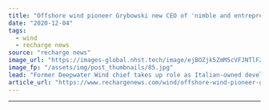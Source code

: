 ```yaml
---
title: "Offshore wind pioneer Grybowski new CEO of 'nimble and entrepreneurial' US Wind"
date: "2020-12-04"
tags: 
  - wind
  - recharge news
source: "recharge news"
image_url: "https://images-global.nhst.tech/image/ejBOZjk5ZmM5cVFJNTlFZWorMCtrTlJELy9wZU1HQWcxNXBhck9KYUpEcz0=/nhst/binary/893888a2ec72627a01719c424d6e5ad6"
image_fp: "/assets/img/post_thumbnails/85.jpg"
lead: "Former Deepwater Wind chief takes up role as Italian-owned developer moves to accelerate 1.5GW lease area off state of Maryland"
article_url: "https://www.rechargenews.com/wind/offshore-wind-pioneer-grybowski-new-ceo-of-nimble-and-entrepreneurial-us-wind/2-1-924450"
---
```


---
